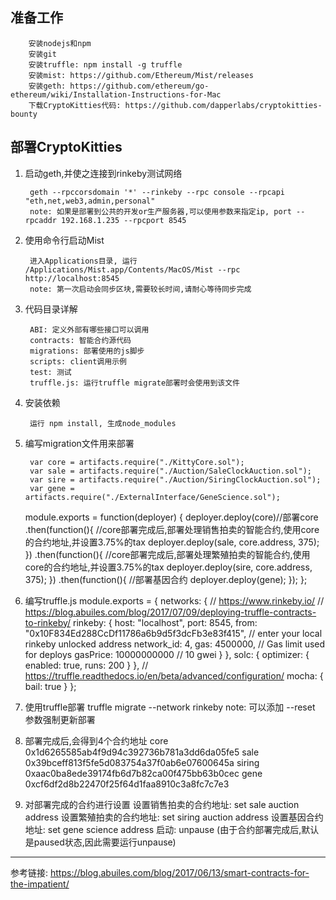 准备工作
-----
        安装nodejs和npm
        安装git
        安装truffle: npm install -g truffle
        安装mist: https://github.com/Ethereum/Mist/releases
        安装geth: https://github.com/ethereum/go-ethereum/wiki/Installation-Instructions-for-Mac
        下载CryptoKitties代码: https://github.com/dapperlabs/cryptokitties-bounty

部署CryptoKitties
-----
1. 启动geth,并使之连接到rinkeby测试网络

        geth --rpccorsdomain '*' --rinkeby --rpc console --rpcapi "eth,net,web3,admin,personal"
        note: 如果是部署到公共的开发or生产服务器,可以使用参数来指定ip, port --rpcaddr 192.168.1.235 --rpcport 8545

2. 使用命令行启动Mist

        进入Applications目录, 运行 /Applications/Mist.app/Contents/MacOS/Mist --rpc http://localhost:8545
        note: 第一次启动会同步区块,需要较长时间,请耐心等待同步完成

3. 代码目录详解

        ABI: 定义外部有哪些接口可以调用
        contracts: 智能合约源代码
        migrations: 部署使用的js脚步
        scripts: client调用示例
        test: 测试
        truffle.js: 运行truffle migrate部署时会使用到该文件

4. 安装依赖

        运行 npm install, 生成node_modules

5. 编写migration文件用来部署

        var core = artifacts.require("./KittyCore.sol");
        var sale = artifacts.require("./Auction/SaleClockAuction.sol");
        var sire = artifacts.require("./Auction/SiringClockAuction.sol");
        var gene = artifacts.require("./ExternalInterface/GeneScience.sol");

    module.exports = function(deployer) {
        deployer.deploy(core)//部署core
        .then(function(){
            //core部署完成后,部署处理销售拍卖的智能合约,使用core的合约地址,并设置3.75%的tax
            deployer.deploy(sale, core.address, 375);
        })
        .then(function(){
            //core部署完成后,部署处理繁殖拍卖的智能合约,使用core的合约地址,并设置3.75%的tax
            deployer.deploy(sire, core.address, 375);
        })
        .then(function(){
            //部署基因合约
            deployer.deploy(gene);
        });
    };

6. 编写truffle.js
        module.exports = {
        networks: {
            // https://www.rinkeby.io/
            // https://blog.abuiles.com/blog/2017/07/09/deploying-truffle-contracts-to-rinkeby/
            rinkeby: {
            host: "localhost",
            port: 8545,
            from: "0x10F834Ed288CcDf11786a6b9d5f3dcFb3e83f415", // enter your local rinkeby unlocked address
            network_id: 4,
            gas: 4500000, // Gas limit used for deploys
            gasPrice: 10000000000 // 10 gwei
            }
        },
        solc: {
            optimizer: {
            enabled: true,
            runs: 200
            }
        },
        // https://truffle.readthedocs.io/en/beta/advanced/configuration/
        mocha: {
            bail: true
        }
    };

7. 使用truffle部署
    truffle migrate --network rinkeby
    note: 可以添加 --reset 参数强制更新部署

8. 部署完成后,会得到4个合约地址
    core
    0x1d6265585ab4f9d94c392736b781a3dd6da05fe5
    sale
    0x39bceff813f5fe5d083754a37f0ab6e07600645a
    siring
    0xaac0ba8ede39174fb6d7b82ca00f475bb63b0cec
    gene
    0xcf6df2d8b22470f25f64d1faa8910c3a8fc7c7e3

9. 对部署完成的合约进行设置
    设置销售拍卖的合约地址: set sale auction address
    设置繁殖拍卖的合约地址: set siring auction address
    设置基因合约地址: set gene science address
    启动: unpause (由于合约部署完成后,默认是paused状态,因此需要运行unpause)


----------
参考链接:
https://blog.abuiles.com/blog/2017/06/13/smart-contracts-for-the-impatient/
